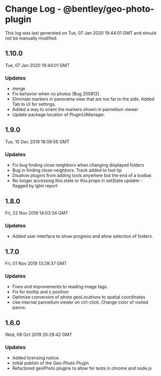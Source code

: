 # Change Log - @bentley/geo-photo-plugin

This log was last generated on Tue, 07 Jan 2020 19:44:01 GMT and should not be manually modified.

## 1.10.0
Tue, 07 Jan 2020 19:44:01 GMT

### Updates

- merge
- Fix behavior when no photos (Bug 205812)
- Eliminate markers in panorama view that are too far to the side. Added Tab to UI for settings.
- Added a way to orient the markers shown in pannellum viewer
- Update package location of PluginUiManager.

## 1.9.0
Tue, 10 Dec 2019 18:08:56 GMT

### Updates

- Fix bug finding close neighbors when changing displayed folders
- Bug in finding close neighbors. Track added to tool tip
- Disallow plugins from adding tools anywhere but the end of a toolbar.
- No longer accessing this.state or this.props in setState updater - flagged by lgtm report

## 1.8.0
Fri, 22 Nov 2019 14:03:34 GMT

### Updates

- Added user interface to show progress and allow selection of folders.

## 1.7.0
Fri, 01 Nov 2019 13:28:37 GMT

### Updates

- Fixes and improvements to reading image tags. 
- Fix for tooltip and z position
- Optimize conversion of photo geoLocations to spatial coordinates
- Use internal pannellum viewer on ctrl-click. Change color of visited panos.

## 1.6.0
Wed, 09 Oct 2019 20:28:42 GMT

### Updates

- Added licensing notice. 
- Initial publish of the Geo-Photo Plugin
- Refactored geoPhoto plugins to allow for tests in chrome and node.js

